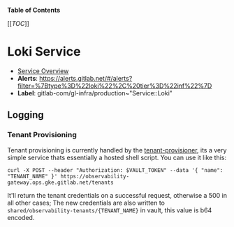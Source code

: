 <!-- MARKER: do not edit this section directly. Edit services/service-catalog.yml then run scripts/generate-docs -->

**Table of Contents**

[[_TOC_]]

# Loki Service

* [Service Overview](https://dashboards.gitlab.net/d/loki/loki-overview)
* **Alerts**: <https://alerts.gitlab.net/#/alerts?filter=%7Btype%3D%22loki%22%2C%20tier%3D%22inf%22%7D>
* **Label**: gitlab-com/gl-infra/production~"Service::Loki"

## Logging


<!-- END_MARKER -->


### Tenant Provisioning

Tenant provisioning is currently handled by the [tenant-provisioner](https://gitlab.com/gitlab-com/gl-infra/sre-observability/tenant-provisioner), its a very simple service thats essentially a hosted shell script. You can use it like this:
```
curl -X POST --header "Authorization: $VAULT_TOKEN" --data '{ "name": "TENANT_NAME" }' https://observability-gateway.ops.gke.gitlab.net/tenants
```

It'll return the tenant credentials on a successful request, otherwise a 500 in all other cases; The new credentials are also written to
`shared/observability-tenants/{TENANT_NAME}` in vault, this value is b64 encoded.

